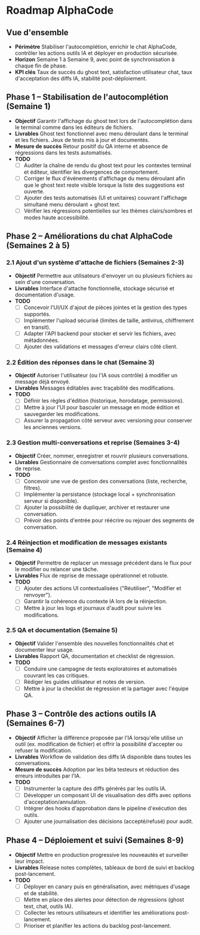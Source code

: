 # Roadmap AlphaCode

## Vue d'ensemble
- **Périmètre** Stabiliser l'autocomplétion, enrichir le chat AlphaCode, contrôler les actions outils IA et déployer en production sécurisée.
- **Horizon** Semaine 1 à Semaine 9, avec point de synchronisation à chaque fin de phase.
- **KPI clés** Taux de succès du ghost text, satisfaction utilisateur chat, taux d'acceptation des diffs IA, stabilité post-déploiement.

## Phase 1 – Stabilisation de l'autocomplétion (Semaine 1)
- **Objectif** Garantir l'affichage du ghost text lors de l'autocomplétion dans le terminal comme dans les éditeurs de fichiers.
- **Livrables** Ghost text fonctionnel avec menu déroulant dans le terminal et les fichiers. Jeux de tests mis à jour et documentés.
- **Mesure de succès** Retour positif du QA interne et absence de régressions dans les tests automatisés.
- **TODO**
  - [ ] Auditer la chaîne de rendu du ghost text pour les contextes terminal et éditeur, identifier les divergences de comportement.
  - [ ] Corriger le flux d'événements d'affichage du menu déroulant afin que le ghost text reste visible lorsque la liste des suggestions est ouverte.
  - [ ] Ajouter des tests automatisés (UI et unitaires) couvrant l'affichage simultané menu déroulant + ghost text.
  - [ ] Vérifier les régressions potentielles sur les thèmes clairs/sombres et modes haute accessibilité.

## Phase 2 – Améliorations du chat AlphaCode (Semaines 2 à 5)

### 2.1 Ajout d'un système d'attache de fichiers (Semaines 2-3)
- **Objectif** Permettre aux utilisateurs d'envoyer un ou plusieurs fichiers au sein d'une conversation.
- **Livrables** Interface d'attache fonctionnelle, stockage sécurisé et documentation d'usage.
- **TODO**
  - [ ] Concevoir l'UI/UX d'ajout de pièces jointes et la gestion des types supportés.
  - [ ] Implémenter l'upload sécurisé (limites de taille, antivirus, chiffrement en transit).
  - [ ] Adapter l'API backend pour stocker et servir les fichiers, avec métadonnées.
  - [ ] Ajouter des validations et messages d'erreur clairs côté client.

### 2.2 Édition des réponses dans le chat (Semaine 3)
- **Objectif** Autoriser l'utilisateur (ou l'IA sous contrôle) à modifier un message déjà envoyé.
- **Livrables** Messages éditables avec traçabilité des modifications.
- **TODO**
  - [ ] Définir les règles d'édition (historique, horodatage, permissions).
  - [ ] Mettre à jour l'UI pour basculer un message en mode édition et sauvegarder les modifications.
  - [ ] Assurer la propagation côté serveur avec versioning pour conserver les anciennes versions.

### 2.3 Gestion multi-conversations et reprise (Semaines 3-4)
- **Objectif** Créer, nommer, enregistrer et rouvrir plusieurs conversations.
- **Livrables** Gestionnaire de conversations complet avec fonctionnalités de reprise.
- **TODO**
  - [ ] Concevoir une vue de gestion des conversations (liste, recherche, filtres).
  - [ ] Implémenter la persistance (stockage local + synchronisation serveur si disponible).
  - [ ] Ajouter la possibilité de dupliquer, archiver et restaurer une conversation.
  - [ ] Prévoir des points d'entrée pour réécrire ou rejouer des segments de conversation.

### 2.4 Réinjection et modification de messages existants (Semaine 4)
- **Objectif** Permettre de replacer un message précédent dans le flux pour le modifier ou relancer une tâche.
- **Livrables** Flux de reprise de message opérationnel et robuste.
- **TODO**
  - [ ] Ajouter des actions UI contextualisées ("Réutiliser", "Modifier et renvoyer").
  - [ ] Garantir la cohérence du contexte IA lors de la réinjection.
  - [ ] Mettre à jour les logs et journaux d'audit pour suivre les modifications.

### 2.5 QA et documentation (Semaine 5)
- **Objectif** Valider l'ensemble des nouvelles fonctionnalités chat et documenter leur usage.
- **Livrables** Rapport QA, documentation et checklist de régression.
- **TODO**
  - [ ] Conduire une campagne de tests exploratoires et automatisés couvrant les cas critiques.
  - [ ] Rédiger les guides utilisateur et notes de version.
  - [ ] Mettre à jour la checklist de régression et la partager avec l'équipe QA.

## Phase 3 – Contrôle des actions outils IA (Semaines 6-7)
- **Objectif** Afficher la différence proposée par l'IA lorsqu'elle utilise un outil (ex. modification de fichier) et offrir la possibilité d'accepter ou refuser la modification.
- **Livrables** Workflow de validation des diffs IA disponible dans toutes les conversations.
- **Mesure de succès** Adoption par les bêta testeurs et réduction des erreurs introduites par l'IA.
- **TODO**
  - [ ] Instrumenter la capture des diffs générés par les outils IA.
  - [ ] Développer un composant UI de visualisation des diffs avec options d'acceptation/annulation.
  - [ ] Intégrer des hooks d'approbation dans le pipeline d'exécution des outils.
  - [ ] Ajouter une journalisation des décisions (accepté/refusé) pour audit.

## Phase 4 – Déploiement et suivi (Semaines 8-9)
- **Objectif** Mettre en production progressive les nouveautés et surveiller leur impact.
- **Livrables** Release notes complètes, tableaux de bord de suivi et backlog post-lancement.
- **TODO**
  - [ ] Déployer en canary puis en généralisation, avec métriques d'usage et de stabilité.
  - [ ] Mettre en place des alertes pour détection de régressions (ghost text, chat, outils IA).
  - [ ] Collecter les retours utilisateurs et identifier les améliorations post-lancement.
  - [ ] Prioriser et planifier les actions du backlog post-lancement.
